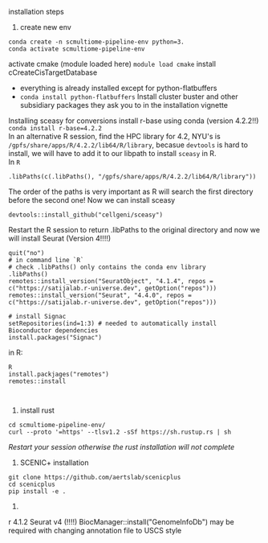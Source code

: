 installation steps

1. create new env
```
conda create -n scmultiome-pipeline-env python=3.
conda activate scmultiome-pipeline-env
```
activate cmake (module loaded here)
```module load cmake```
install cCreateCisTargetDatabase
* everything is already installed except for python-flatbuffers
* ```conda install python-flatbuffers```
Install cluster buster and other subsidiary packages they ask you to in the installation vignette

Installing sceasy for conversions
install r-base using conda (version 4.2.2!!)
`conda install r-base=4.2.2`  
In an alternative R session, find the HPC library for 4.2, NYU's is `/gpfs/share/apps/R/4.2.2/lib64/R/library`, becasue `devtools` is hard to install, we will have to add it to our libpath to install `sceasy` in R.  
In `R`
```
.libPaths(c(.libPaths(), "/gpfs/share/apps/R/4.2.2/lib64/R/library"))
```
The order of the paths is very important as R will search the first directory before the second one!
Now we can install sceasy
```
devtools::install_github("cellgeni/sceasy")
```
Restart the R session to return .libPaths to the original directory and now we will install Seurat (Version 4!!!!)
```
quit("no")
# in command line `R`
# check .libPaths() only contains the conda env library
.libPaths()
remotes::install_version("SeuratObject", "4.1.4", repos = c("https://satijalab.r-universe.dev", getOption("repos")))
remotes::install_version("Seurat", "4.4.0", repos = c("https://satijalab.r-universe.dev", getOption("repos")))
```

```
# install Signac
setRepositories(ind=1:3) # needed to automatically install Bioconductor dependencies
install.packages("Signac")
```



in R:
```
R
install.packjages("remotes")
remotes::install



```




1. install rust
```
cd scmultiome-pipeline-env/
curl --proto '=https' --tlsv1.2 -sSf https://sh.rustup.rs | sh
```
*Restart your session otherwise the rust installation will not complete*
1. SCENIC+ installation
```
git clone https://github.com/aertslab/scenicplus
cd scenicplus
pip install -e .
```
1. 




r 4.1.2
Seurat v4 (!!!!)
BiocManager::install("GenomeInfoDb") may be required with changing annotation file to USCS style
